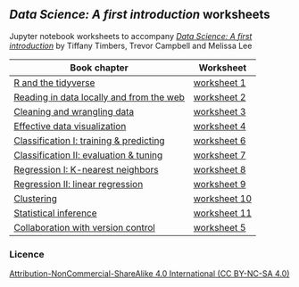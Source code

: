 ## *Data Science: A first introduction* worksheets

Jupyter notebook worksheets to accompany [*Data Science: A first introduction*](https://ubc-dsci.github.io/introduction-to-datascience/) by Tiffany Timbers, Trevor Campbell and Melissa Lee

| Book chapter | Worksheet |
|--------------|-----------|
| [R and the tidyverse](https://ubc-dsci.github.io/introduction-to-datascience/intro.html) | [worksheet 1](worksheet1/worksheet1.ipynb) |
| [Reading in data locally and from the web](https://ubc-dsci.github.io/introduction-to-datascience/reading.html) | [worksheet 2](worksheet1/worksheet2.ipynb) |
| [Cleaning and wrangling data](https://ubc-dsci.github.io/introduction-to-datascience/wrangling.html) | [worksheet 3](worksheet1/worksheet3.ipynb) |
| [Effective data visualization](https://ubc-dsci.github.io/introduction-to-datascience/viz.html) | [worksheet 4](worksheet1/worksheet4.ipynb) |
| [Classification I: training & predicting](https://ubc-dsci.github.io/introduction-to-datascience/classification.html) | [worksheet 6](worksheet1/worksheet6.ipynb) |
| [Classification II: evaluation & tuning](https://ubc-dsci.github.io/introduction-to-datascience/classification2.html) | [worksheet 7](worksheet1/worksheet7.ipynb) |
| [Regression I: K-nearest neighbors](https://ubc-dsci.github.io/introduction-to-datascience/regression1.html) | [worksheet 8](worksheet1/worksheet8.ipynb) |
| [Regression II: linear regression](https://ubc-dsci.github.io/introduction-to-datascience/regression2.html) | [worksheet 9](worksheet1/worksheet9.ipynb) |
| [Clustering](https://ubc-dsci.github.io/introduction-to-datascience/clustering.html) | [worksheet 10](worksheet1/worksheet10.ipynb) |
| [Statistical inference](https://ubc-dsci.github.io/introduction-to-datascience/inference.html) | [worksheet 11](worksheet1/worksheet11.ipynb) |
| [Collaboration with version control](https://ubc-dsci.github.io/introduction-to-datascience/Getting-started-with-version-control.html) | [worksheet 5](worksheet1/worksheet5.ipynb) |

### Licence
[Attribution-NonCommercial-ShareAlike 4.0 International (CC BY-NC-SA 4.0)](https://creativecommons.org/licenses/by-nc-sa/4.0/)
